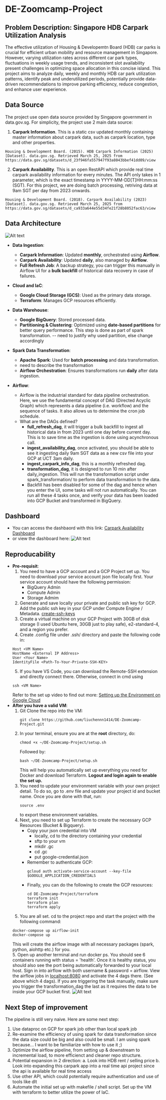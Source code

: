 # DE-Zoomcamp-Project

## Problem Description: Singapore HDB Carpark Utilization Analysis 
The effective utilization of Housing & Developemtn Board (HDB) car parks is crucial for efficient urban mobility and resource management in Singapore. However, varying utilization rates across different car park types, fluctuations in weekly usage trends, and inconsistent slot availability present challenges in optimizing space allocation in this concise island. This project aims to analyze daily, weekly and monthly HDB car park utilization patterns, identify peak and underutilized periods, potentially provide data-driven recommendations to improve parking efficiency, reduce congestion, and enhance user experience.

## Data Source
The project use open data source provided by Singapore government in data.gov.sg. For simplicity, the project use 2 main data source: 
1. **Carpark Information**. This is a static csv updated monthly containing master information about carpark data, such as carpark location, type and other properties. 
 ```
Housing & Development Board. (2015). HDB Carpark Information (2025) [Dataset]. data.gov.sg. Retrieved March 25, 2025 from https://data.gov.sg/datasets/d_23f946fa557947f93a8043bbef41dd09/view
```
2. **Carpark Availability**. This is an open RestAPI which provide real time carpark availability information for every minutes. The API only takes in 1 parameter, which is the exact timestamp in YYYY-MM-DD[T]HH:mm:ss (SGT). For this project, we are doing batch processing, retriving data at 9am SGT per day from 2023 onwards. 
```
Housing & Development Board. (2018). Carpark Availability (2023) [Dataset]. data.gov.sg. Retrieved March 25, 2025 from https://data.gov.sg/datasets/d_ca933a644e55d34fe21f28b8052fac63/view
```

## Data Architecture
![Alt text](assets/Architecture.jpg)
- **Data Ingestion**: 
    - **Carpark Information**: Updated **monthly**, orchestrated using **Airflow**.  
    - **Carpark Availability**: Updated **daily**, also managed by **Airflow**.  
    - **Full Refresh Job**: A backup strategy, you can trigger this manually in Airflow UI for a **bulk backfill** of historical data recovery in case of failures.  
    
- **Cloud and IaC**:
    - **Google Cloud Storage (GCS)**: Used as the primary data storage.  
    - **Terraform**: Manages GCP resources efficiently.  

- **Data Warehouse**: 
    - **Google BigQuery**: Stored processed data.  
    - **Partitioning & Clustering**: Optimized using **date-based partitions** for better query performance.  This step is done as part of spark transformation. 
    -- need to justify why used partition, else change accordingly 

- **Spark Data Transformation**: 
    - **Apache Spark**: Used for **batch processing** and data transformation.  
    - need to describe the transformation 
    - **Airflow Orchestration**: Ensures transformations run **daily** after data ingestion.  

- **Airflow**: 
    - Airflow is the industrial standard for data pipeline orchestration. Here, we use the fundamental concept of DAG (Directed Acyclic Graph) which represents a data pipeline (i.e. workflow) and the sequence of tasks. It also allows us to determine the cron job schedule. 
    - What are the DAGs defined? 
        - **full_refresh_dag**, it will trigger a bulk backfill to ingest all historical data in from 2023 until one day before current day. This is to save time as the ingestion is done using acynchronous call. 
        - **ingest_availability_dag**, once activated, you should be able to see it ingesting daily 9am SGT data as a new csv file into your GCP at UCT 3am daily. 
        - **ingest_carpark_info_dag**, this is a monthly refreshed dag. 
        - **transformation_dag**, it is designed to run 10 min after daily_ingestion. This will run the transformation script under spark_transformation/ to perform data transformation to the data. 
        - Backfill has been disabled for some of the dag and hence when you enter the UI, some tasks will not run automatically. You can run all these 4 tasks once, and verify your data has been loaded into GCP Bucket and transformed in BigQuery. 

## Dashboard 
- You can access the dashbaord with this link: [Carpark Availability Dashboard](https://lookerstudio.google.com/s/tTT2DmQAzzU)
- or view the dashboard here: 
![Alt text](assets/dashboard.jpg)


## Reproducability 
- **Pre-requisit**: 
    1. You need to have a GCP account and a GCP Project set up. You need to download your service account json file locally first. Your service account should have the following permission: 
        - BigQuery Admin
        - Compute Admin
        - Storage Admim 
    2. Generate and save locally your private and public ssh key for GCP. Add the public ssh key in your GCP under Compute Engine / Metadata. 
    [create-ssh-keys](https://cloud.google.com/compute/docs/connect/create-ssh-keys)
    3. Create a virtual machine on your GCP Project with 30GB of disk storage (I used Ubuntu here, 30GB just to play safe), e2-standard-4, and a region you prefer. 
    4. Create .config file under .ssh/ directory and paste the following code in: 
    ```
    Host <VM Name>
    HostName <External IP Address>
    User <Your Name>
    IdentityFile <Path-To-Your-Private-SSH-KEY>
    ```
    5. If you have VS Code, you can download the Remote-SSH extension and directly connect there. Otherwise, connect in cmd using
     ```
     ssh <VM Name>
     ```
    Refer to the set up video to find out more: [Setting up the Environment on Google Cloud](https://youtu.be/ae-CV2KfoN0?si=m66e_1caSyOhEjyR)
- **After you have a valid VM**: 
    1. Git Clone the repo into the VM: 
        ```
        git clone https://github.com/liuchennn1414/DE-Zoomcamp-Project.git
        ```
    2. In your terminal, ensure you are at the **root** directory, do: 
        ```
        chmod +x ~/DE-Zoomcamp-Project/setup.sh
        ``` 
        Followed by: 
        ```
        bash ~/DE-Zoomcamp-Project/setup.sh
        ```
        This will help you automatically set up everything you need for Docker and download Terraform. 
        **Logout and login again to enable the set up.**
    3. You need to update your environment variable with your own project detail. To do so, go to .env file and update your project id and bucket name. Once you are done with that, run: 
        ```
        source .env 
        ``` 
        to export these environment variables. 
    4. Next, you need to set up Terraform to create the necessary GCP Resources (Bucket & Bigquery). 
        - Copy your json credential into VM 
            - locally, cd to the directory containing your credential 
            - sftp to your vm 
            - mkdir .gc
            - cd .gc 
            - put google-credential.json 
        - Remember to authenticate GCP: 
            ```
            gcloud auth activate-service-account --key-file $GOOGLE_APPLICATION_CREDENTIALS
            ```
        - Finally, you can do the following to create the GCP resources: 
            ```
            cd DE-Zoomcamp-Project/terraform
            terraform init 
            terraform plan 
            terraform apply 
            ```
    4. You are all set. cd to the project repo and start the project with the following command: 
    ```
    docker-compose up airflow-init
    docker-compose up 
    ```  
    This will create the airflow image with all necessary packages (spark, python, aiohttp etc.) for you.  
    5. Open up another terminal and run docker ps. You should see 6 containers running with status = 'health'. Once it is healthy status, you should also see the port being automatically forwarded to your local host. Sign in into airflow with both username & password = airflow. View the airflow jobs in [localhost:8080](localhost:8080) and activate the 4 dags there. (See above which 4 dags). If you are triggering the task manually, make sure you trigger the transformation_dag the last as it requires the data to be inside your GCP bucket first. 
    ![Alt text](assets/airflow.jpg)

## Next Step of improvement 
The pipeline is still very naive. Here are some next step: 
1. Use dataproc on GCP for spark job other than local spark job 
2. Re-examine the efficiency of using spark for data transformation since the data size could be big and also could be small. I am using spark because... I want to be familiarize with how to use it ;) 
3. Optimize the airflow pipeline, from setting up & downstream to incremental load, to more efficienct and cleaner repo structure. 
4. Potential expansion in 2 direction: 
    a. Look into HDB rent / selling price
    b. Look into expanding this carpark app into a real time api project since the api is available for real time access 
5. Use other API, which could potentially require authentication and use of tools like dlt
6. Automate the initial set up with makefile / shell script. Set up the VM with terraform to better utilize the power of IaC. 